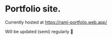 # Portfolio site.
Currently hosted at https://rami-portfolio.web.app/

Will be updated (semi) regularly 🤪
